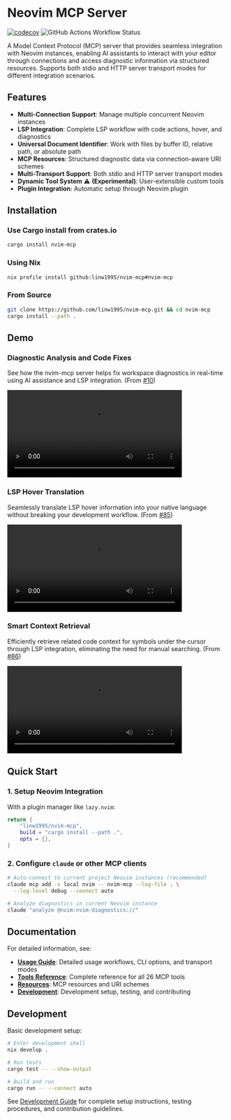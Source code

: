 # Neovim MCP Server

[![codecov](https://codecov.io/gh/linw1995/nvim-mcp/graph/badge.svg?token=OFWOKQQFSD)](https://codecov.io/gh/linw1995/nvim-mcp)
![GitHub Actions Workflow Status](https://img.shields.io/github/actions/workflow/status/linw1995/nvim-mcp/CI.yaml)

A Model Context Protocol (MCP) server that provides seamless integration with
Neovim instances, enabling AI assistants to interact with your editor through
connections and access diagnostic information via structured resources.
Supports both stdio and HTTP server transport modes for different integration
scenarios.

## Features

- **Multi-Connection Support**: Manage multiple concurrent Neovim instances
- **LSP Integration**: Complete LSP workflow with code actions, hover, and diagnostics
- **Universal Document Identifier**: Work with files by buffer ID, relative path,
  or absolute path
- **MCP Resources**: Structured diagnostic data via connection-aware URI schemes
- **Multi-Transport Support**: Both stdio and HTTP server transport modes
- **Dynamic Tool System** ⚠️ **(Experimental)**: User-extensible custom tools
- **Plugin Integration**: Automatic setup through Neovim plugin

## Installation

### Use Cargo install from crates.io

```bash
cargo install nvim-mcp
```

### Using Nix

```bash
nix profile install github:linw1995/nvim-mcp#nvim-mcp
```

### From Source

```bash
git clone https://github.com/linw1995/nvim-mcp.git && cd nvim-mcp
cargo install --path .
```

## Demo

<!-- markdownlint-configure-file
{
  "no-inline-html": false
}
-->

### Diagnostic Analysis and Code Fixes

See how the nvim-mcp server helps fix workspace diagnostics
in real-time using AI assistance and LSP integration.
(From [#10](https://github.com/linw1995/nvim-mcp/discussions/10))

<video
  src="https://github.com/user-attachments/assets/6a9b0d84-db28-4896-a843-3798e70c8ba8"
  style="max-height:640px; min-height: 200px">
</video>

### LSP Hover Translation

Seamlessly translate LSP hover information into your native language
without breaking your development workflow.
(From [#85](https://github.com/linw1995/nvim-mcp/discussions/85))

<video
  src="https://github.com/user-attachments/assets/ad8b7e9e-b677-4606-b7c8-5cf6b4f0ab74"
  style="max-height:640px; min-height: 200px">
</video>

### Smart Context Retrieval

Efficiently retrieve related code context for symbols under the cursor
through LSP integration, eliminating the need for manual searching.
(From [#86](https://github.com/linw1995/nvim-mcp/discussions/86))

<video
  src="https://github.com/user-attachments/assets/4c991b37-5bda-43d4-b81b-bea2ae9daaf5"
  style="max-height:640px; min-height: 200px">
</video>

## Quick Start

### 1. Setup Neovim Integration

With a plugin manager like `lazy.nvim`:

```lua
return {
    "linw1995/nvim-mcp",
    build = "cargo install --path .",
    opts = {},
}
```

### 2. Configure `claude` or other MCP clients

```bash
# Auto-connect to current project Neovim instances (recommended)
claude mcp add -s local nvim -- nvim-mcp --log-file . \
  --log-level debug --connect auto

# Analyze diagnostics in current Neovim instance
claude "analyze @nvim:nvim-diagnostics://"
```

## Documentation

For detailed information, see:

- **[Usage Guide](docs/usage.md)**: Detailed usage workflows, CLI options,
  and transport modes
- **[Tools Reference](docs/tools.md)**: Complete reference for all 26 MCP tools
- **[Resources](docs/resources.md)**: MCP resources and URI schemes
- **[Development](docs/development.md)**: Development setup, testing,
  and contributing

## Development

Basic development setup:

```bash
# Enter development shell
nix develop .

# Run tests
cargo test -- --show-output

# Build and run
cargo run -- --connect auto
```

See [Development Guide](docs/development.md) for complete setup instructions,
testing procedures, and contribution guidelines.
